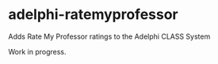 # adelphi-ratemyprofessor
Adds Rate My Professor ratings to the Adelphi CLASS System

Work in progress.
